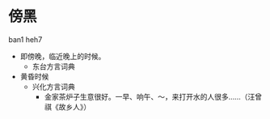 



# 傍黑
ban1 heh7
+ 即傍晚，临近晚上的时候。
  * 东台方言词典
+ 黄昏时候
  * 兴化方言词典
    - 金家茶炉子生意很好。一早、响午、～，来打开水的人很多……（汪曾祺《故乡人》）

